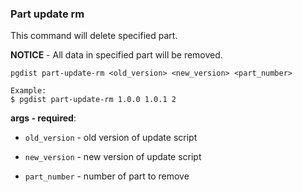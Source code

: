 ### Part update rm

This command will delete specified part.  

**NOTICE** - All data in specified part will be removed.

```
pgdist part-update-rm <old_version> <new_version> <part_number>

Example:
$ pgdist part-update-rm 1.0.0 1.0.1 2
```

**args - required**:

- `old_version` - old version of update script

- `new_version` - new version of update script

- `part_number` - number of part to remove
